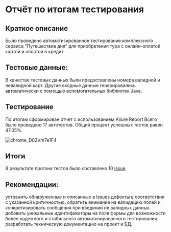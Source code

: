 # Отчёт по итогам тестирования
## Краткое описание
Было проведено автоматизированное тестирование комплексного сервиса "Путешествие дня" для приобретения тура с онлайн-оплатой картой и оплатой в кредит

## Тестовые данные:
В качестве тестовых данных были предоставлены номера валидной и невалидной карт. Другие входные данные генерировались автоматически с помощью вспомогательных библиотек Java.

## Тестирование
По итогам сформирован отчет с использованием Allure Report
Всего было проведено 17 автотестов. Общий процент успешных тестов равен 47.05%.

![chrome_D02Vm7e1F4](https://user-images.githubusercontent.com/104645992/213927029-16a39ed1-3dde-4918-8c1d-d55e0b8fbb7a.png)

## Итоги
В результате прогона тестов было составлено 10 [issue](https://github.com/Ksenya31/aqa-cursovik/issues).

## Рекомендации:
устранить обнаруженные и описанные в Issues дефекты в соответствии с указанной критичностью.
обратить внимание на валидацию полей и конкретизировать сообщения при введинии не валидных данных.
добавить уникальные идентификаторы на поля формы для возможности более надежного и стабильного автоматизированного тестирования.
разработать техническую документацию на проект и БД.
